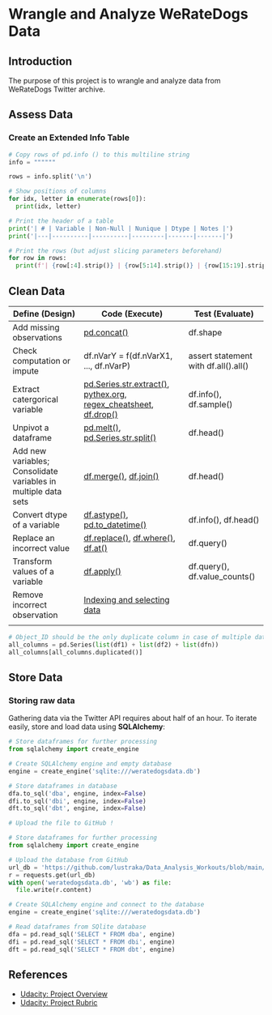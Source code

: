 # Wrangle and Analyze WeRateDogs Data

## Introduction
The purpose of this project is to wrangle and analyze data from WeRateDogs Twitter archive.

## Assess Data
### Create an Extended Info Table

```python
# Copy rows of pd.info () to this multiline string
info = """"""

rows = info.split('\n')

# Show positions of columns
for idx, letter in enumerate(rows[0]):
  print(idx, letter)

# Print the header of a table
print('| # | Variable | Non-Null | Nunique | Dtype | Notes |')
print('|---|----------|----------|---------|-------|-------|')

# Print the rows (but adjust slicing parameters beforehand)
for row in rows:
  print(f'| {row[:4].strip()} | {row[5:14].strip()} | {row[15:19].strip()} | | {row[31:].strip()} | |')
```
## Clean Data
| Define (Design) | Code (Execute) | Test (Evaluate) |
| --- | --- | --- |
| Add missing observations | [pd.concat()](https://pandas.pydata.org/pandas-docs/stable/reference/api/pandas.concat.html) | df.shape |
| Check computation or impute | df.nVarY = f(df.nVarX1, ..., df.nVarP) | assert statement with df.all().all() |
| Extract catergorical variable | [pd.Series.str.extract()](https://pandas.pydata.org/pandas-docs/stable/reference/api/pandas.Series.str.extract.html), [pythex.org](https://pythex.org/), [regex_cheatsheet](https://learnbyexample.github.io/python-regex-cheatsheet/#re-module-functions), [df.drop()](https://pandas.pydata.org/docs/reference/api/pandas.DataFrame.drop.html) | df.info(), df.sample() |
| Unpivot a dataframe | [pd.melt()](https://pandas.pydata.org/pandas-docs/stable/reference/api/pandas.melt.html), [pd.Series.str.split()](https://pandas.pydata.org/pandas-docs/stable/reference/api/pandas.Series.str.split.html) | df.head() |
| Add new variables; Consolidate variables in multiple data sets | [df.merge()](https://pandas.pydata.org/pandas-docs/stable/reference/api/pandas.DataFrame.merge.html), [df.join()](https://pandas.pydata.org/pandas-docs/stable/reference/api/pandas.DataFrame.join.html) | df.head() |
| Convert dtype of a variable | [df.astype()](https://pandas.pydata.org/pandas-docs/stable/reference/api/pandas.DataFrame.astype.html), [pd.to_datetime()](https://pandas.pydata.org/pandas-docs/stable/reference/api/pandas.to_datetime.html) | df.info(), df.head() |
| Replace an incorrect value | [df.replace()](https://pandas.pydata.org/pandas-docs/stable/reference/api/pandas.DataFrame.replace.html), [df.where()](https://pandas.pydata.org/pandas-docs/stable/reference/api/pandas.DataFrame.where.html), [df.at()](https://pandas.pydata.org/pandas-docs/stable/reference/api/pandas.DataFrame.at.html) | df.query() |
| Transform values of a variable |  [df.apply()](https://pandas.pydata.org/pandas-docs/stable/reference/api/pandas.DataFrame.apply.html)| df.query(), df.value_counts() |
| Remove incorrect observation | [Indexing and selecting data](https://pandas.pydata.org/pandas-docs/stable/user_guide/indexing.html) | |
| | | |

```python
# Object_ID should be the only duplicate column in case of multiple data sets
all_columns = pd.Series(list(df1) + list(df2) + list(dfn))
all_columns[all_columns.duplicated()]
```

## Store Data
### Storing raw data
Gathering data via the Twitter API requires about half of an hour. To iterate easily, store and load data using **SQLAlchemy**:

```python
# Store dataframes for further processing
from sqlalchemy import create_engine

# Create SQLAlchemy engine and empty database
engine = create_engine('sqlite:///weratedogsdata.db')

# Store dataframes in database
dfa.to_sql('dba', engine, index=False)
dfi.to_sql('dbi', engine, index=False)
dft.to_sql('dbt', engine, index=False)

# Upload the file to GitHub !
```

```python
# Store dataframes for further processing
from sqlalchemy import create_engine

# Upload the database from GitHub
url_db = 'https://github.com/lustraka/Data_Analysis_Workouts/blob/main/Analyse_Twitter_Data/weratedogsdata.db?raw=true'
r = requests.get(url_db)
with open('weratedogsdata.db', 'wb') as file:
  file.write(r.content)

# Create SQLAlchemy engine and connect to the database
engine = create_engine('sqlite:///weratedogsdata.db')

# Read dataframes from SQlite database
dfa = pd.read_sql('SELECT * FROM dba', engine)
dfi = pd.read_sql('SELECT * FROM dbi', engine)
dft = pd.read_sql('SELECT * FROM dbt', engine)
```

## References
- [Udacity: Project Overview](https://classroom.udacity.com/nanodegrees/nd002/parts/cd0015/modules/0d74f2b3-e708-4fe7-b07e-6548d45e491d/lessons/a9596390-9691-4891-9a86-1d6044976f09/concepts/48566cfd-e9c5-4b49-aaff-f63c16672b0e)
- [Udacity: Project Rubric](https://review.udacity.com/#!/rubrics/1136/view)
